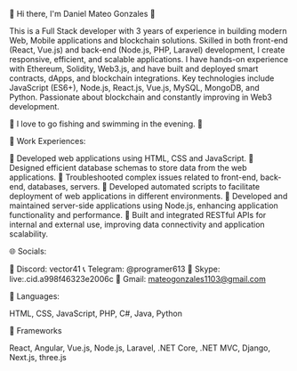 💖 Hi there, I'm Daniel Mateo Gonzales 👋

This is a Full Stack developer with 3 years of experience in building modern Web, Mobile applications and blockchain solutions.
Skilled in both front-end (React, Vue.js) and back-end (Node.js, PHP, Laravel) development, I create responsive, efficient, and scalable applications.
I have hands-on experience with Ethereum, Solidity, Web3.js, and have built and deployed smart contracts, dApps, and blockchain integrations.
Key technologies include JavaScript (ES6+), Node.js, React.js, Vue.js, MySQL, MongoDB, and Python.
Passionate about blockchain and constantly improving in Web3 development.

📌 I love to go fishing and swimming in the evening. 📌



🚩 Work Experiences:

🔸 Developed web applications using HTML, CSS and JavaScript.
🔸 Designed efficient database schemas to store data from the web applications.
🔸 Troubleshooted complex issues related to front-end, back-end, databases, servers.
🔸 Developed automated scripts to facilitate deployment of web applications in different environments.
🔸 Developed and maintained server-side applications using Node.js, enhancing application functionality and performance.
🔸 Built and integrated RESTful APIs for internal and external use, improving data connectivity and application scalability.


🌐 Socials:

🚦 Discord: vector41
📞 Telegram: @programer613
📱 Skype: live:.cid.a998f46323e2006c
📩 Gmail: mateogonzales1103@gmail.com


🧠 Languages:

HTML, CSS, JavaScript, PHP, C#, Java, Python


🚨 Frameworks

React, Angular, Vue.js, Node.js, Laravel, .NET Core, .NET MVC, Django, Next.js, three.js
